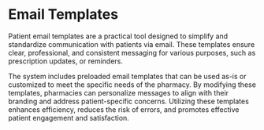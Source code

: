 # Email Templates

Patient email templates are a practical tool designed to simplify and standardize communication with patients via email. These templates ensure clear, professional, and consistent messaging for various purposes, such as prescription updates, or reminders.

The system includes preloaded email templates that can be used as-is or customized to meet the specific needs of the pharmacy. By modifying these templates, pharmacies can personalize messages to align with their branding and address patient-specific concerns. Utilizing these templates enhances efficiency, reduces the risk of errors, and promotes effective patient engagement and satisfaction.

<figure><img src="../../.gitbook/assets/Screenshot 2024-12-04 at 8.29.27 AM.png" alt=""><figcaption></figcaption></figure>
